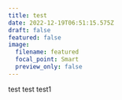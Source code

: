 ```yaml
---
title: test
date: 2022-12-19T06:51:15.575Z
draft: false
featured: false
image:
  filename: featured
  focal_point: Smart
  preview_only: false
---
```

t﻿est test test1